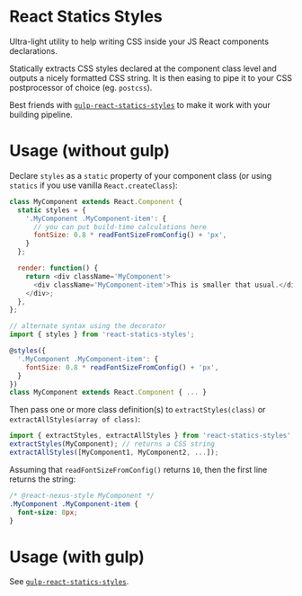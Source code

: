 React Statics Styles
====================

Ultra-light utility to help writing CSS inside your JS React components declarations.

Statically extracts CSS styles declared at the component class level and outputs a nicely formatted CSS string. It is then easing to pipe it to your CSS postprocessor of choice (eg. `postcss`).

Best friends with [`gulp-react-statics-styles`](https://github.com/elierotenberg/gulp-react-statics-styles) to make it work with your building pipeline.

Usage (without gulp)
====================

Declare `styles` as a `static` property of your component class (or using `statics` if you use vanilla `React.createClass`):
```js
class MyComponent extends React.Component {
  static styles = {
    '.MyComponent .MyComponent-item': {
      // you can put build-time calculations here
      fontSize: 0.8 * readFontSizeFromConfig() + 'px',
    }
  };

  render: function() {
    return <div className='MyComponent'>
      <div className='MyComponent-item'>This is smaller that usual.</div>
    </div>;
  },
};

// alternate syntax using the decorator
import { styles } from 'react-statics-styles';

@styles({
  '.MyComponent .MyComponent-item': {
    fontSize: 0.8 * readFontSizeFromConfig() + 'px',
  }
})
class MyComponent extends React.Component { ... }
```

Then pass one or more class definition(s) to `extractStyles(class)` or `extractAllStyles(array of class)`:
```js
import { extractStyles, extractAllStyles } from 'react-statics-styles';
extractStyles(MyComponent); // returns a CSS string
extractAllStyles([MyComponent1, MyComponent2, ...]);
```

Assuming that `readFontSizeFromConfig()` returns `10`, then the first line returns the string:

```css
/* @react-nexus-style MyComponent */
.MyComponent .MyComponent-item {
  font-size: 8px;
}
```

Usage (with gulp)
=================

See [`gulp-react-statics-styles`](https://github.com/elierotenberg/gulp-react-statics-styles).
